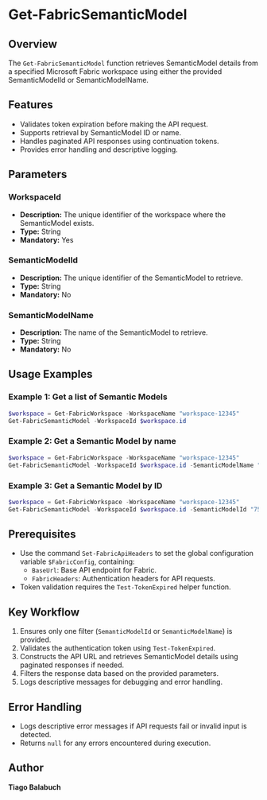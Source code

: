 # Get-FabricSemanticModel

## Overview

The `Get-FabricSemanticModel` function retrieves SemanticModel details from a specified Microsoft Fabric workspace using either the provided SemanticModelId or SemanticModelName.

## Features

- Validates token expiration before making the API request.
- Supports retrieval by SemanticModel ID or name.
- Handles paginated API responses using continuation tokens.
- Provides error handling and descriptive logging.

## Parameters

### WorkspaceId

- **Description:** The unique identifier of the workspace where the SemanticModel exists.
- **Type:** String
- **Mandatory:** Yes

### SemanticModelId

- **Description:** The unique identifier of the SemanticModel to retrieve.
- **Type:** String
- **Mandatory:** No

### SemanticModelName

- **Description:** The name of the SemanticModel to retrieve.
- **Type:** String
- **Mandatory:** No

## Usage Examples

### Example 1: Get a list of Semantic Models

```powershell
$workspace = Get-FabricWorkspace -WorkspaceName "workspace-12345"
Get-FabricSemanticModel -WorkspaceId $workspace.id
```

### Example 2: Get a Semantic Model by name

```powershell
$workspace = Get-FabricWorkspace -WorkspaceName "workspace-12345"
Get-FabricSemanticModel -WorkspaceId $workspace.id -SemanticModelName "SM-12345"
```

### Example 3: Get a Semantic Model by ID

```powershell
$workspace = Get-FabricWorkspace -WorkspaceName "workspace-12345"
Get-FabricSemanticModel -WorkspaceId $workspace.id -SemanticModelId "754d670c-1df0-474e-b309-26505069dd5b"
```

## Prerequisites

- Use the command `Set-FabricApiHeaders` to set the global configuration variable `$FabricConfig`, containing:
  - `BaseUrl`: Base API endpoint for Fabric.
  - `FabricHeaders`: Authentication headers for API requests.
- Token validation requires the `Test-TokenExpired` helper function.

## Key Workflow

1. Ensures only one filter (`SemanticModelId` or `SemanticModelName`) is provided.
2. Validates the authentication token using `Test-TokenExpired`.
3. Constructs the API URL and retrieves SemanticModel details using paginated responses if needed.
4. Filters the response data based on the provided parameters.
5. Logs descriptive messages for debugging and error handling.

## Error Handling

- Logs descriptive error messages if API requests fail or invalid input is detected.
- Returns `null` for any errors encountered during execution.

## Author

**Tiago Balabuch**